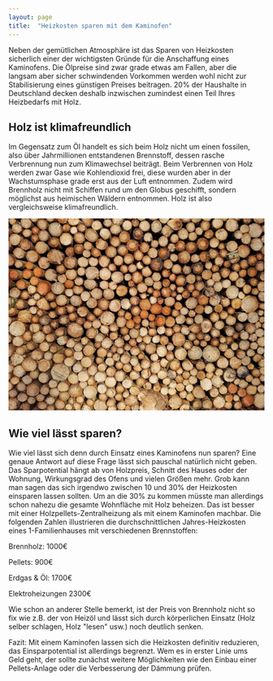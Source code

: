 ```yaml
---
layout: page
title:  "Heizkosten sparen mit dem Kaminofen"
---
```


Neben der gemütlichen Atmosphäre ist das Sparen von Heizkosten sicherlich einer der wichtigsten Gründe für die Anschaffung eines Kaminofens. Die Ölpreise sind zwar grade etwas am Fallen, aber die langsam aber sicher schwindenden Vorkommen werden wohl nicht zur Stabilisierung eines günstigen Preises beitragen. 20% der Haushalte in Deutschland decken deshalb inzwischen zumindest einen Teil Ihres Heizbedarfs mit Holz.

## Holz ist klimafreundlich
Im Gegensatz zum Öl handelt es sich beim Holz nicht um einen fossilen, also über Jahrmillionen entstandenen Brennstoff, dessen rasche Verbrennung nun zum Klimawechsel beiträgt. Beim Verbrennen von Holz werden zwar Gase wie Kohlendioxid frei, diese wurden aber in der Wachstumsphase grade erst aus der Luft entnommen. Zudem wird Brennholz nicht mit Schiffen rund um den Globus geschifft, sondern möglichst aus heimischen Wäldern entnommen. Holz ist also vergleichsweise klimafreundlich.

![Holz aus heimischen Wäldern](images/heizkosten-sparen-kaminofen.jpg)

## Wie viel lässt sparen?
Wie viel lässt sich denn durch Einsatz eines Kaminofens nun sparen? Eine genaue Antwort auf diese Frage lässt sich pauschal natürlich nicht geben. Das Sparpotential hängt ab von Holzpreis, Schnitt des Hauses oder der Wohnung, Wirkungsgrad des Ofens und vielen Größen mehr. Grob kann man sagen das sich irgendwo zwischen 10 und 30% der Heizkosten einsparen lassen sollten. Um an die 30% zu kommen müsste man allerdings schon nahezu die gesamte Wohnfläche mit Holz beheizen. Das ist besser mit einer Holzpellets-Zentralheizung als mit einem Kaminofen machbar.
Die folgenden Zahlen illustrieren die durchschnittlichen Jahres-Heizkosten eines 1-Familienhauses mit verschiedenen Brennstoffen:

Brennholz: 		1000€

Pellets: 		900€

Erdgas & Öl: 		1700€

Elektroheizungen 	2300€

Wie schon an anderer Stelle bemerkt, ist der Preis von Brennholz nicht so fix wie z.B. der von Heizöl und lässt sich durch körperlichen Einsatz (Holz selber schlagen, Holz "lesen" usw.) noch deutlich senken.

Fazit: Mit einem Kaminofen lassen sich die Heizkosten definitiv reduzieren, das Einsparpotential ist allerdings begrenzt. Wem es in erster Linie ums Geld geht, der sollte zunächst weitere Möglichkeiten wie den Einbau einer Pellets-Anlage oder die Verbesserung der Dämmung prüfen.
